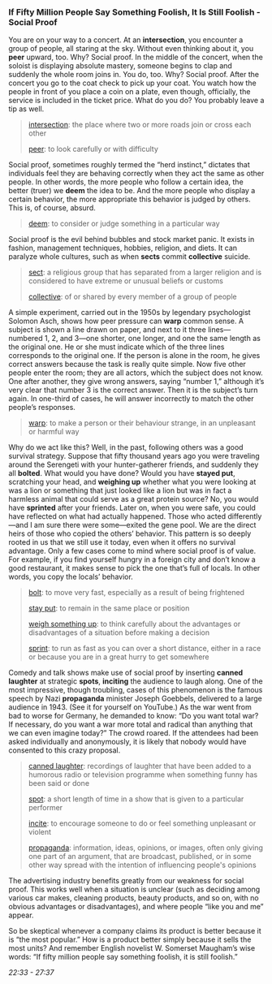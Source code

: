 ### If Fifty Million People Say Something Foolish, It Is Still Foolish - Social Proof

You are on your way to a concert. At an **intersection**, you encounter a group of people, all staring at the sky. Without even thinking about it, you **peer** upward, too. Why? Social proof. In the middle of the concert, when the soloist is displaying absolute mastery, someone begins to clap and suddenly the whole room joins in. You do, too. Why? Social proof. After the concert you go to the coat check to pick up your coat. You watch how the people in front of you place a coin on a plate, even though, officially, the service is included in the ticket price. What do you do? You probably leave a tip as well.

> [intersection](https://dictionary.cambridge.org/dictionary/english-chinese-traditional/intersection): the place where two or more roads join or cross each other
>
> [peer](https://dictionary.cambridge.org/dictionary/english-chinese-traditional/peer): to look carefully or with difficulty

Social proof, sometimes roughly termed the “herd instinct,” dictates that individuals feel they are behaving correctly when they act the same as other people. In other words, the more people who follow a certain idea, the better (truer) we **deem** the idea to be. And the more people who display a certain behavior, the more appropriate this behavior is judged by others. This is, of course, absurd.

> [deem](https://dictionary.cambridge.org/dictionary/english-chinese-traditional/deem): to consider or judge something in a particular way

Social proof is the evil behind bubbles and stock market panic. It exists in fashion, management techniques, hobbies, religion, and diets. It can paralyze whole cultures, such as when **sects** commit **collective** suicide.

> [sect](https://dictionary.cambridge.org/dictionary/english-chinese-traditional/sect?q=sects): a religious group that has separated from a larger religion and is considered to have extreme or unusual beliefs or customs
>
> [collective](https://dictionary.cambridge.org/dictionary/english-chinese-traditional/collective): of or shared by every member of a group of people

A simple experiment, carried out in the 1950s by legendary psychologist Solomon Asch, shows how peer pressure can **warp** common sense. A subject is shown a line drawn on paper, and next to it three lines—numbered 1, 2, and 3—one shorter, one longer, and one the same length as the original one. He or she must indicate which of the three lines corresponds to the original one. If the person is alone in the room, he gives correct answers because the task is really quite simple. Now five other people enter the room; they are all actors, which the subject does not know. One after another, they give wrong answers, saying “number 1,” although it’s very clear that number 3 is the correct answer. Then it is the subject’s turn again. In one-third of cases, he will answer incorrectly to match the other people’s responses.

> [warp](https://dictionary.cambridge.org/dictionary/english-chinese-traditional/warp): to make a person or their behaviour strange, in an unpleasant or harmful way

Why do we act like this? Well, in the past, following others was a good survival strategy. Suppose that fifty thousand years ago you were traveling around the Serengeti with your hunter-gatherer friends, and suddenly they all **bolted**. What would you have done? Would you have **stayed put**, scratching your head, and **weighing up** whether what you were looking at was a lion or something that just looked like a lion but was in fact a harmless animal that could serve as a great protein source? No, you would have **sprinted** after your friends. Later on, when you were safe, you could have reflected on what had actually happened. Those who acted differently—and I am sure there were some—exited the gene pool. We are the direct heirs of those who copied the others’ behavior. This pattern is so deeply rooted in us that we still use it today, even when it offers no survival advantage. Only a few cases come to mind where social proof is of value. For example, if you find yourself hungry in a foreign city and don’t know a good restaurant, it makes sense to pick the one that’s full of locals. In other words, you copy the locals’ behavior.

> [bolt](https://dictionary.cambridge.org/dictionary/english-chinese-traditional/bolt?q=bolted): to move very fast, especially as a result of being frightened
>
> [stay put](https://dictionary.cambridge.org/dictionary/english-chinese-traditional/stay-put): to remain in the same place or position
>
> [weigh something up](https://dictionary.cambridge.org/dictionary/english-chinese-traditional/weigh-up?q=weighing+up): to think carefully about the advantages or disadvantages of a situation before making a decision
>
> [sprint](https://dictionary.cambridge.org/dictionary/english-chinese-traditional/sprint?q=sprinted): to run as fast as you can over a short distance, either in a race or because you are in a great hurry to get somewhere

Comedy and talk shows make use of social proof by inserting **canned laughter** at strategic **spots**, **inciting** the audience to laugh along. One of the most impressive, though troubling, cases of this phenomenon is the famous speech by Nazi **propaganda** minister Joseph Goebbels, delivered to a large audience in 1943. (See it for yourself on YouTube.) As the war went from bad to worse for Germany, he demanded to know: “Do you want total war? If necessary, do you want a war more total and radical than anything that we can even imagine today?” The crowd roared. If the attendees had been asked individually and anonymously, it is likely that nobody would have consented to this crazy proposal.

> [canned laughter](https://dictionary.cambridge.org/dictionary/english-chinese-traditional/canned-laughter): recordings of laughter that have been added to a humorous radio or television programme when something funny has been said or done
>
> [spot](https://dictionary.cambridge.org/dictionary/english-chinese-traditional/spot?q=spots): a short length of time in a show that is given to a particular performer
>
> [incite](https://dictionary.cambridge.org/dictionary/english-chinese-traditional/incite?q=inciting): to encourage someone to do or feel something unpleasant or violent
>
> [propaganda](https://dictionary.cambridge.org/dictionary/english-chinese-traditional/propaganda): information, ideas, opinions, or images, often only giving one part of an argument, that are broadcast, published, or in some other way spread with the intention of influencing people's opinions

The advertising industry benefits greatly from our weakness for social proof. This works well when a situation is unclear (such as deciding among various car makes, cleaning products, beauty products, and so on, with no obvious advantages or disadvantages), and where people “like you and me” appear.

So be skeptical whenever a company claims its product is better because it is “the most popular.” How is a product better simply because it sells the most units? And remember English novelist W. Somerset Maugham’s wise words: “If fifty million people say something foolish, it is still foolish.”

*22:33 - 27:37*

